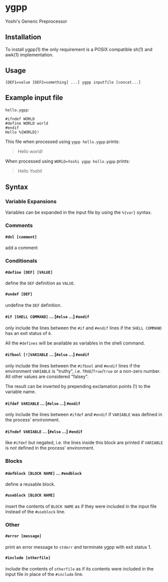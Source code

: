 # ygpp
Yoshi's Generic Preprocessor

## Installation

To install ygpp(1) the only requirement is a POSIX compatible sh(1) and awk(1)
implementation.

## Usage

`[DEF1=value [DEF2=something] ...] ygpp inputfile [concat...]`

## Example input file

`hello.ygpp`:
```
#ifndef WORLD
#define WORLD world
#endif
Hello %{WORLD}!
```

This file when processed using `ygpp hello.ygpp` prints:
> Hello world!

When processed using `WORLD=Yoshi ygpp hello.ygpp` prints:
> Hello Yoshi!


## Syntax

### Variable Expansions

Variables can be expanded in the input file by using the `%{var}` syntax.

### Comments

#### `#dnl [comment]`

add a comment


### Conditionals

#### `#define [DEF] [VALUE]`

define the `DEF` definition as `VALUE`.

#### `#undef [DEF]`

undefine the `DEF` definition.

#### `#if [SHELL COMMAND]` ... [`#else` ...] `#endif`

only include the lines between the `#if` and `#endif` lines if the
`SHELL COMMAND` has an exit status of `0`.

All the `#defines` will be available as variables in the shell command.

#### `#ifbool [!]VARIABLE` ... [`#else` ...] `#endif`

only include the lines between the `#ifbool` and `#endif` lines if the
environment `VARIABLE` is "truthy", i.e. `TRUE`/`True`/`true` or a non-zero
number.  
All other values are considered "falsey".

The result can be inverted by prepending exclamation points (!) to the variable
name.

#### `#ifdef VARIABLE` ... [`#else` ...] `#endif`

only include the lines between `#ifdef` and `#endif` if `VARIABLE` was defined
in the process' environment.

#### `#ifndef VARIABLE` ... [`#else` ...] `#endif`

like `#ifdef` but negated, i.e. the lines inside this block are printed if
`VARIABLE` is *not* defined in the process' environment.


### Blocks

#### `#defblock [BLOCK NAME]` ... `#endblock`

define a reusable block.


#### `#useblock [BLOCK NAME]`

insert the contents of `BLOCK NAME` as if they were included in the input file
instead of the `#useblock` line.


### Other

#### `#error [message]`

print an error message to `stderr` and terminate ygpp with exit status 1.

#### `#include [otherfile]`

include the contents of `otherfile` as if its contents were included in the
input file in place of the `#include` line.
